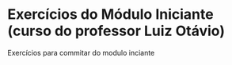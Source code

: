 # Exercícios do Módulo Iniciante (curso do professor Luiz Otávio)
 Exercícios para commitar do modulo inciante
